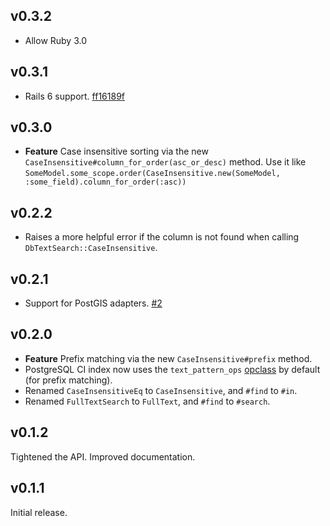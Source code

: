 ## v0.3.2

* Allow Ruby 3.0

## v0.3.1

* Rails 6 support.
  [ff16189f](https://github.com/thredded/db_text_search/commit/ff16189fdc7b1bf7b66e4bedc27483aaf3e75414)

## v0.3.0

* **Feature** Case insensitive sorting via the new `CaseInsensitive#column_for_order(asc_or_desc)` method. Use it like `SomeModel.some_scope.order(CaseInsensitive.new(SomeModel, :some_field).column_for_order(:asc))`

## v0.2.2

* Raises a more helpful error if the column is not found when calling
  `DbTextSearch::CaseInsensitive`.

## v0.2.1

* Support for PostGIS adapters.
  [#2](https://github.com/thredded/db_text_search/issues/2)

## v0.2.0

* **Feature** Prefix matching via the new `CaseInsensitive#prefix` method.
* PostgreSQL CI index now uses the `text_pattern_ops` [opclass] by default (for prefix matching).
* Renamed `CaseInsensitiveEq` to `CaseInsensitive`, and `#find` to `#in`.
* Renamed `FullTextSearch` to `FullText`, and `#find` to `#search`.

[opclass]: http://www.postgresql.org/docs/9.5/static/indexes-opclass.html

## v0.1.2

Tightened the API. Improved documentation.

## v0.1.1

Initial release.
